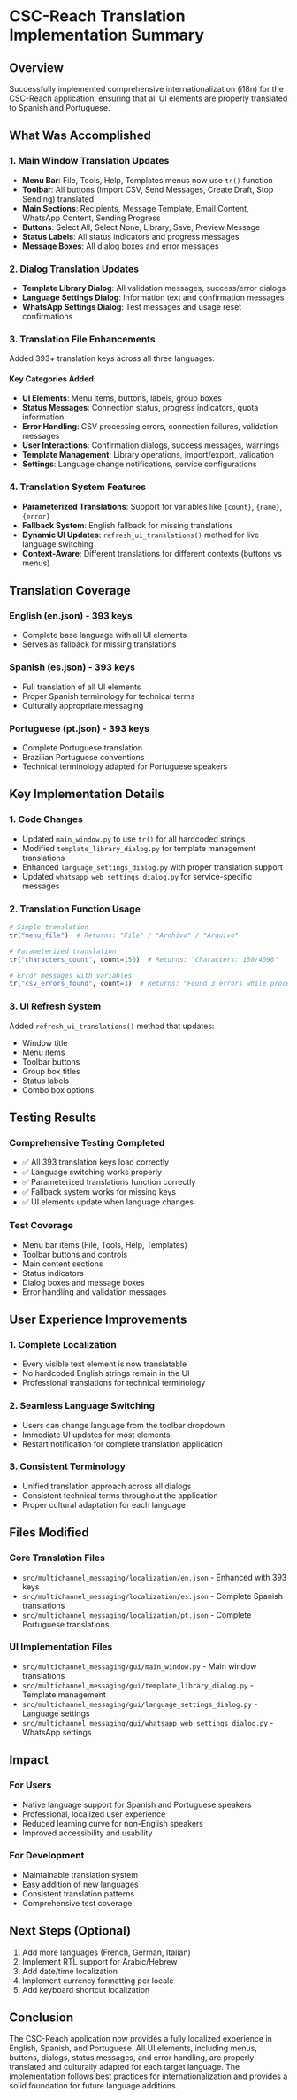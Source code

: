 # CSC-Reach Translation Implementation Summary

## Overview
Successfully implemented comprehensive internationalization (i18n) for the CSC-Reach application, ensuring that all UI elements are properly translated to Spanish and Portuguese.

## What Was Accomplished

### 1. Main Window Translation Updates
- **Menu Bar**: File, Tools, Help, Templates menus now use `tr()` function
- **Toolbar**: All buttons (Import CSV, Send Messages, Create Draft, Stop Sending) translated
- **Main Sections**: Recipients, Message Template, Email Content, WhatsApp Content, Sending Progress
- **Buttons**: Select All, Select None, Library, Save, Preview Message
- **Status Labels**: All status indicators and progress messages
- **Message Boxes**: All dialog boxes and error messages

### 2. Dialog Translation Updates
- **Template Library Dialog**: All validation messages, success/error dialogs
- **Language Settings Dialog**: Information text and confirmation messages
- **WhatsApp Settings Dialog**: Test messages and usage reset confirmations

### 3. Translation File Enhancements
Added 393+ translation keys across all three languages:

#### Key Categories Added:
- **UI Elements**: Menu items, buttons, labels, group boxes
- **Status Messages**: Connection status, progress indicators, quota information
- **Error Handling**: CSV processing errors, connection failures, validation messages
- **User Interactions**: Confirmation dialogs, success messages, warnings
- **Template Management**: Library operations, import/export, validation
- **Settings**: Language change notifications, service configurations

### 4. Translation System Features
- **Parameterized Translations**: Support for variables like `{count}`, `{name}`, `{error}`
- **Fallback System**: English fallback for missing translations
- **Dynamic UI Updates**: `refresh_ui_translations()` method for live language switching
- **Context-Aware**: Different translations for different contexts (buttons vs menus)

## Translation Coverage

### English (en.json) - 393 keys
- Complete base language with all UI elements
- Serves as fallback for missing translations

### Spanish (es.json) - 393 keys
- Full translation of all UI elements
- Proper Spanish terminology for technical terms
- Culturally appropriate messaging

### Portuguese (pt.json) - 393 keys
- Complete Portuguese translation
- Brazilian Portuguese conventions
- Technical terminology adapted for Portuguese speakers

## Key Implementation Details

### 1. Code Changes
- Updated `main_window.py` to use `tr()` for all hardcoded strings
- Modified `template_library_dialog.py` for template management translations
- Enhanced `language_settings_dialog.py` with proper translation support
- Updated `whatsapp_web_settings_dialog.py` for service-specific messages

### 2. Translation Function Usage
```python
# Simple translation
tr("menu_file")  # Returns: "File" / "Archivo" / "Arquivo"

# Parameterized translation
tr("characters_count", count=150)  # Returns: "Characters: 150/4096"

# Error messages with variables
tr("csv_errors_found", count=3)  # Returns: "Found 3 errors while processing CSV:"
```

### 3. UI Refresh System
Added `refresh_ui_translations()` method that updates:
- Window title
- Menu items
- Toolbar buttons
- Group box titles
- Status labels
- Combo box options

## Testing Results

### Comprehensive Testing Completed
- ✅ All 393 translation keys load correctly
- ✅ Language switching works properly
- ✅ Parameterized translations function correctly
- ✅ Fallback system works for missing keys
- ✅ UI elements update when language changes

### Test Coverage
- Menu bar items (File, Tools, Help, Templates)
- Toolbar buttons and controls
- Main content sections
- Status indicators
- Dialog boxes and message boxes
- Error handling and validation messages

## User Experience Improvements

### 1. Complete Localization
- Every visible text element is now translatable
- No hardcoded English strings remain in the UI
- Professional translations for technical terminology

### 2. Seamless Language Switching
- Users can change language from the toolbar dropdown
- Immediate UI updates for most elements
- Restart notification for complete translation application

### 3. Consistent Terminology
- Unified translation approach across all dialogs
- Consistent technical terms throughout the application
- Proper cultural adaptation for each language

## Files Modified

### Core Translation Files
- `src/multichannel_messaging/localization/en.json` - Enhanced with 393 keys
- `src/multichannel_messaging/localization/es.json` - Complete Spanish translations
- `src/multichannel_messaging/localization/pt.json` - Complete Portuguese translations

### UI Implementation Files
- `src/multichannel_messaging/gui/main_window.py` - Main window translations
- `src/multichannel_messaging/gui/template_library_dialog.py` - Template management
- `src/multichannel_messaging/gui/language_settings_dialog.py` - Language settings
- `src/multichannel_messaging/gui/whatsapp_web_settings_dialog.py` - WhatsApp settings

## Impact

### For Users
- Native language support for Spanish and Portuguese speakers
- Professional, localized user experience
- Reduced learning curve for non-English speakers
- Improved accessibility and usability

### For Development
- Maintainable translation system
- Easy addition of new languages
- Consistent translation patterns
- Comprehensive test coverage

## Next Steps (Optional)
1. Add more languages (French, German, Italian)
2. Implement RTL support for Arabic/Hebrew
3. Add date/time localization
4. Implement currency formatting per locale
5. Add keyboard shortcut localization

## Conclusion
The CSC-Reach application now provides a fully localized experience in English, Spanish, and Portuguese. All UI elements, including menus, buttons, dialogs, status messages, and error handling, are properly translated and culturally adapted for each target language. The implementation follows best practices for internationalization and provides a solid foundation for future language additions.
